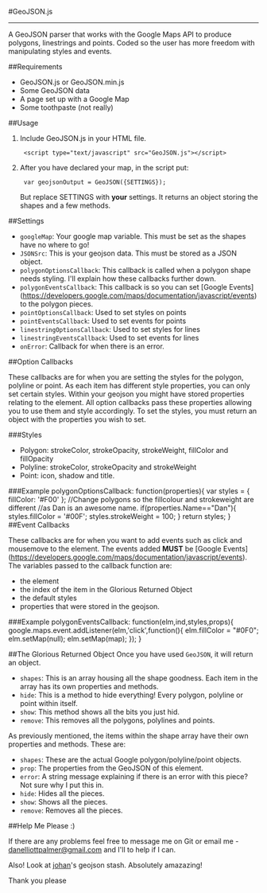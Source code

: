 #GeoJSON.js
***

A GeoJSON parser that works with the Google Maps API to produce polygons,
linestrings and points. Coded so the user has more freedom with manipulating
styles and events.

##Requirements
* GeoJSON.js or GeoJSON.min.js
* Some GeoJSON data
* A page set up with a Google Map
* Some toothpaste (not really)

##Usage

1. Include GeoJSON.js in your HTML file.
        
        <script type="text/javascript" src="GeoJSON.js"></script>

2. After you have declared your map, in the script put:

        var geojsonOutput = GeoJSON({SETTINGS});
        
    But replace SETTINGS with **your** settings. It returns an object storing the shapes
    and a few methods.
    
##Settings

* `googleMap`: Your google map variable. This must be set as the shapes have no
where to go!
* `JSONSrc`: This is your geojson data. This must be stored as a JSON object.
* `polygonOptionsCallback`: This callback is called when a polygon shape needs
styling. I'll explain how these callbacks further down.
* `polygonEventsCallback`: This callback is so you can set [Google Events]
(https://developers.google.com/maps/documentation/javascript/events) to the
polygon pieces.
* `pointOptionsCallback`: Used to set styles on points
* `pointEventsCallback`: Used to set events for points
* `linestringOptionsCallback`: Used to set styles for lines
* `linestringEventsCallback`: Used to set events for lines
* `onError`: Callback for when there is an error.

##Option Callbacks

These callbacks are for when you are setting the styles for the polygon, polyline
or point. As each item has different style properties, you can only set certain styles.
Within your geojson you might have stored properties relating to the element. All option
callbacks pass these properties allowing you to use them and style accordingly. To set
the styles, you must return an object with the properties you wish to set.

###Styles
* Polygon: strokeColor, strokeOpacity, strokeWeight, fillColor and fillOpacity
* Polyline: strokeColor, strokeOpacity and strokeWeight
* Point: icon, shadow and title.

###Example
    polygonOptionsCallback: function(properties){
        var styles = {
            fillColor: '#F00'
        };
        //Change polygons so the fillcolour and strokeweight are different
        //as Dan is an awesome name.
        if(properties.Name=="Dan"){
            styles.fillColor = '#00F';
            styles.strokeWeight = 100;
        }
        return styles;
    }
##Event Callbacks

These callbacks are for when you want to add events such as click and mousemove to the
element. The events added **MUST** be [Google Events]
(https://developers.google.com/maps/documentation/javascript/events). The variables
passed to the callback function are: 

* the element
* the index of the item in the Glorious Returned Object
* the default styles
* properties that were stored in the geojson.

###Example
    polygonEventsCallback: function(elm,ind,styles,props){
        google.maps.event.addListener(elm,'click',function(){
            elm.fillColor = "#0F0";
            elm.setMap(null);
            elm.setMap(map);
        });
    }
    
##The Glorious Returned Object
Once you have used `GeoJSON`, it will return an object.
 
* `shapes`: This is an array housing all the shape goodness. Each item in the array has
its own properties and methods.
* `hide`: This is a method to hide everything! Every polygon, polyline or point within
itself.
* `show`: This method shows all the bits you just hid.
* `remove`: This removes all the polygons, polylines and points.

As previously mentioned, the items within the shape array have their own properties and
methods. These are:

* `shapes`: These are the actual Google polygon/polyline/point objects.
* `prop`: The properties from the GeoJSON of this element.
* `error`: A string message explaining if there is an error with this piece? Not sure
why I put this in.
* `hide`: Hides all the pieces.
* `show`: Shows all the pieces.
* `remove`: Removes all the pieces.

##Help Me Please :)

If there are any problems feel free to message me on Git or email me - 
danelliottpalmer@gmail.com and I'll to help if I can.

Also! Look at [johan](https://github.com/johan/world.geo.json)'s geojson stash.
Absolutely amazazing!

Thank you please